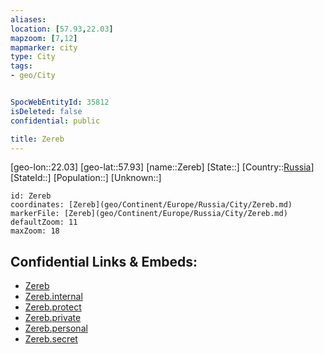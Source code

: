 ```yaml
---
aliases: 
location: [57.93,22.03]
mapzoom: [7,12] 
mapmarker: city 
type: City
tags:
- geo/City


SpocWebEntityId: 35812
isDeleted: false
confidential: public

title: Zereb
---
```

[geo-lon::22.03]
[geo-lat::57.93]
[name::Zereb]
[State::]
[Country::[Russia](geo/Continent/Europe/Russia.md)]
[StateId::]
[Population::]
[Unknown::]


```leaflet
id: Zereb
coordinates: [Zereb](geo/Continent/Europe/Russia/City/Zereb.md)
markerFile: [Zereb](geo/Continent/Europe/Russia/City/Zereb.md)
defaultZoom: 11 
maxZoom: 18
```


## Confidential Links & Embeds: 
- [Zereb](../../../../../../_public/geo/Continent/Europe/Russia/City/Zereb.md) 
- [Zereb.internal](../../../../../../_internal/geo/Continent/Europe/Russia/City/Zereb.internal.md) 
- [Zereb.protect](../../../../../../_protect/geo/Continent/Europe/Russia/City/Zereb.protect.md) 
- [Zereb.private](../../../../../../_private/geo/Continent/Europe/Russia/City/Zereb.private.md) 
- [Zereb.personal](../../../../../../_personal/geo/Continent/Europe/Russia/City/Zereb.personal.md) 
- [Zereb.secret](../../../../../../_secret/geo/Continent/Europe/Russia/City/Zereb.secret.md) 
